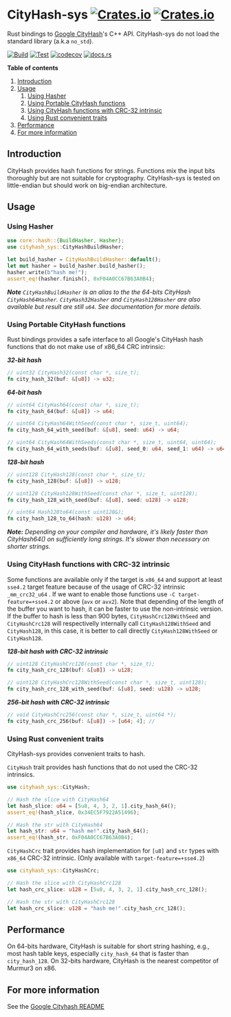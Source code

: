 
# CityHash-sys [![Crates.io](https://img.shields.io/crates/v/cityhash-sys?style=plastic)](https://crates.io/crates/cityhash-sys) [![Crates.io](https://img.shields.io/crates/l/cityhash-sys?style=plastic)](https://choosealicense.com/licenses/mit/)

Rust bindings to [Google CityHash](https://github.com/google/cityhash)'s C++ API.
CityHash-sys do not load the standard library (a.k.a `no_std`).

[![Build](https://github.com/HUD-Software/cityhash-sys/actions/workflows/Build.yml/badge.svg)](https://github.com/HUD-Software/cityhash-sys/actions/workflows/Build.yml) 
[![Test](https://github.com/HUD-Software/cityhash-sys/actions/workflows/Test.yml/badge.svg)](https://github.com/HUD-Software/cityhash-sys/actions/workflows/Test.yml)
[![codecov](https://codecov.io/gh/HUD-Software/cityhash-sys/branch/master/graph/badge.svg?token=LTEI8LUT5R)](https://codecov.io/gh/HUD-Software/cityhash-sys) [![docs.rs](https://img.shields.io/docsrs/cityhash-sys?style=plastic)](https://docs.rs/cityhash-sys/latest/cityhash_sys/)

**Table of contents**
1. [Introduction](#introduction)
2. [Usage](#usage)
    1. [Using Hasher](#using-hasher)
    2. [Using Portable CityHash functions](#using-portable-cityhash-functions)
    3. [Using CityHash functions with CRC-32 intrinsic](#using-cityhash-functions-with-crc-32-intrinsic)
    4. [Using Rust convenient traits](#using-rust-convenient-traits)
3. [Performance](#performance)
4. [For more information](#for-more-information)

## Introduction

CityHash provides hash functions for strings. Functions mix the input bits thoroughly but are not suitable for cryptography.
CityHash-sys is tested on little-endian but should work on big-endian architecture.



## Usage

### Using Hasher
```rust
use core::hash::{BuildHasher, Hasher};
use cityhash_sys::CityHashBuildHasher;

let build_hasher = CityHashBuildHasher::default();
let mut hasher = build_hasher.build_hasher();
hasher.write(b"hash me!");
assert_eq!(hasher.finish(), 0xF04A0CC67B63A0B4);
```
**_Note_** *`CityHashBuildHasher` is an alias to the the 64-bits CityHash `CityHash64Hasher`. `CityHash32Hasher` and `CityHash128Hasher` are also available but result are still `u64`. See documentation for more details.*

### Using Portable CityHash functions

Rust bindings provides a safe interface to all Google's CityHash hash functions that do not make use of x86_64 CRC intrinsic:

***32-bit hash***
```rust ignore
// uint32 CityHash32(const char *, size_t);
fn city_hash_32(buf: &[u8]) -> u32;
```

***64-bit hash***

```rust ignore
// uint64 CityHash64(const char *, size_t);
fn city_hash_64(buf: &[u8]) -> u64;

// uint64 CityHash64WithSeed(const char *, size_t, uint64);
fn city_hash_64_with_seed(buf: &[u8], seed: u64) -> u64; 

// uint64 CityHash64WithSeeds(const char *, size_t, uint64, uint64);
fn city_hash_64_with_seeds(buf: &[u8], seed_0: u64, seed_1: u64) -> u64;
```

***128-bit hash***

```rust ignore
// uint128 CityHash128(const char *, size_t);
fn city_hash_128(buf: &[u8]) -> u128;

// uint128 CityHash128WithSeed(const char *, size_t, uint128);
fn city_hash_128_with_seed(buf: &[u8], seed: u128) -> u128;

// uint64 Hash128to64(const uint128&);
fn city_hash_128_to_64(hash: u128) -> u64;
```

**_Note:_** *Depending on your compiler and hardware, it's likely faster than CityHash64() on sufficiently long strings.  It's slower than necessary on shorter strings.*

### Using CityHash functions with CRC-32 intrinsic

Some functions are available only if the target is `x86_64` and support at least `sse4.2` target feature because of the usage of CRC-32 intrinsic `_mm_crc32_u64` . If we want to enable those functions use `-C target-feature=+sse4.2` or above (`avx` or `avx2`).
Note that depending of the length of the buffer you want to hash, it can be faster to use the non-intrinsic version.
If the buffer to hash is less than 900 bytes, `CityHashCrc128WithSeed` and `CityHashCrc128` will respectivelly internally call `CityHash128WithSeed` and `CityHash128`, in this case, it is better to call directly `CityHash128WithSeed` or `CityHash128`.

***128-bit hash with CRC-32 intrinsic***

```rust ignore
// uint128 CityHashCrc128(const char *, size_t);
fn city_hash_crc_128(buf: &[u8]) -> u128;

// uint128 CityHashCrc128WithSeed(const char *, size_t, uint128);
fn city_hash_crc_128_with_seed(buf: &[u8], seed: u128) -> u128;
```

***256-bit hash with CRC-32 intrinsic***

```rust ignore
// void CityHashCrc256(const char *, size_t, uint64 *);
fn city_hash_crc_256(buf: &[u8]) -> [u64; 4]; //
```

### Using Rust convenient traits

CityHash-sys provides convenient traits to hash.

`CityHash` trait provides hash functions that do not used the CRC-32 intrinsics.

```rust
use cityhash_sys::CityHash;

// Hash the slice with CityHash64
let hash_slice: u64 = [5u8, 4, 3, 2, 1].city_hash_64();
assert_eq!(hash_slice, 0x34EC5F7922A51496);

// Hash the str with CityHash64
let hash_str: u64 = "hash me!".city_hash_64();
assert_eq!(hash_str, 0xF04A0CC67B63A0B4);
```

`CityHashCrc` trait provides hash implementation for `[u8]` and `str` types with `x86_64` CRC-32 intrinsic. (Only available with `target-feature=+sse4.2`)

```rust
use cityhash_sys::CityHashCrc;

// Hash the slice with CityHashCrc128
let hash_crc_slice: u128 = [5u8, 4, 3, 2, 1].city_hash_crc_128();

// Hash the str with CityHashCrc128
let hash_crc_slice: u128 = "hash me!".city_hash_crc_128();
```

## Performance

On 64-bits hardware, CityHash is suitable for short string hashing, e.g., most hash table keys, especially `city_hash_64` that is faster than `city_hash_128`.
On 32-bits hardware, CityHash is the nearest competitor of Murmur3 on x86.

## For more information

See the [Google Cityhash README](./src/google/README/)
